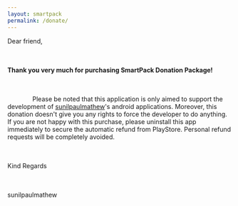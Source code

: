 ```yaml
---
layout: smartpack
permalink: /donate/
---
```


<style>
    tab1 { padding-left: 4em; }
</style>

<p style="text-align: justify;">Dear friend,<br><br>

<br><strong>Thank you very much for purchasing SmartPack Donation Package!</strong><br><br>

<br><tab1>Please be noted that this application is only aimed to support the development of <a href="https://play.google.com/store/apps/dev?id=5836199813143882901" target="_blank">sunilpaulmathew</a>'s android applications. Moreover, this donation doesn't give you any rights to force the developer to do anything. If you are not happy with this purchase, please uninstall this app immediately to secure the automatic refund from PlayStore. Personal refund requests will be completely avoided.<br><br>

<br>Kind Regards<br><br>

<br>sunilpaulmathew</tab1></p>
